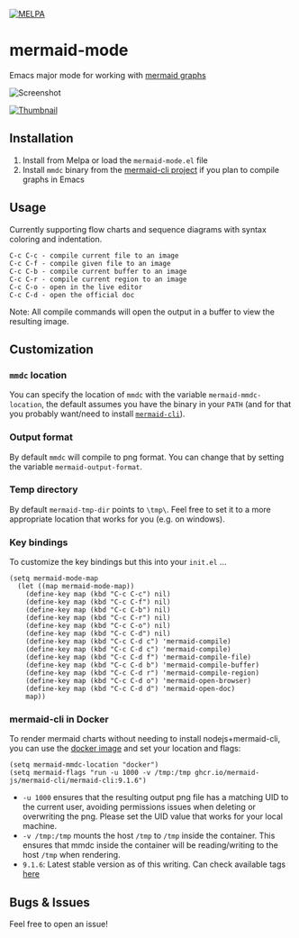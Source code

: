 [![MELPA](https://melpa.org/packages/mermaid-mode-badge.svg)](https://melpa.org/#/mermaid-mode)

# mermaid-mode

Emacs major mode for working with [mermaid graphs](https://mermaid-js.github.io/)

![Screenshot](./assets/screenshot.jpg "Screenshot")

[![Thumbnail](./assets/thumbnail.png)](https://vimeo.com/414458581 "Screencast")

## Installation

1. Install from Melpa or load the `mermaid-mode.el` file
1. Install `mmdc` binary from the [mermaid-cli project](https://github.com/mermaid-js/mermaid-cli) if you plan to compile graphs in Emacs

## Usage

Currently supporting flow charts and sequence diagrams with syntax coloring and indentation.

```text
C-c C-c - compile current file to an image
C-c C-f - compile given file to an image
C-c C-b - compile current buffer to an image
C-c C-r - compile current region to an image
C-c C-o - open in the live editor
C-c C-d - open the official doc
```
Note: All compile commands will open the output in a buffer to view the resulting image.

## Customization

### `mmdc` location
You can specify the location of `mmdc` with the variable `mermaid-mmdc-location`, the default assumes you have the binary in your `PATH` (and for that you probably want/need to install [`mermaid-cli`](https://github.com/mermaid-js/mermaid-cli)).

### Output format
By default `mmdc` will compile to png format. You can change that by setting the variable `mermaid-output-format`.

### Temp directory
By default `mermaid-tmp-dir` points to `\tmp\`. Feel free to set it to a more appropriate location that works for you (e.g. on windows).

### Key bindings
To customize the key bindings but this into your `init.el` ...

```elisp
(setq mermaid-mode-map
  (let ((map mermaid-mode-map))
    (define-key map (kbd "C-c C-c") nil)
    (define-key map (kbd "C-c C-f") nil)
    (define-key map (kbd "C-c C-b") nil)
    (define-key map (kbd "C-c C-r") nil)
    (define-key map (kbd "C-c C-o") nil)
    (define-key map (kbd "C-c C-d") nil)
    (define-key map (kbd "C-c C-d c") 'mermaid-compile)
    (define-key map (kbd "C-c C-d c") 'mermaid-compile)
    (define-key map (kbd "C-c C-d f") 'mermaid-compile-file)
    (define-key map (kbd "C-c C-d b") 'mermaid-compile-buffer)
    (define-key map (kbd "C-c C-d r") 'mermaid-compile-region)
    (define-key map (kbd "C-c C-d o") 'mermaid-open-browser)
    (define-key map (kbd "C-c C-d d") 'mermaid-open-doc)
    map))
```

### mermaid-cli in Docker 
To render mermaid charts without needing to install nodejs+mermaid-cli, you can use the [docker image](TODO) and set your location and flags:

```
(setq mermaid-mmdc-location "docker")
(setq mermaid-flags "run -u 1000 -v /tmp:/tmp ghcr.io/mermaid-js/mermaid-cli/mermaid-cli:9.1.6")
```

- `-u 1000` ensures that the resulting output png file has a matching UID to the current user, avoiding permissions issues when deleting or overwriting the png. Please set the UID value that works for your local machine.
- `-v /tmp:/tmp` mounts the host `/tmp` to `/tmp` inside the container. This ensures that mmdc inside the container will be reading/writing to the host `/tmp` when rendering.
- `9.1.6`: Latest stable version as of this writing. Can check available tags [here](https://github.com/mermaid-js/mermaid-cli/pkgs/container/mermaid-cli%2Fmermaid-cli/versions?filters%5Bversion_type%5D=tagged)

## Bugs & Issues

Feel free to open an issue!

